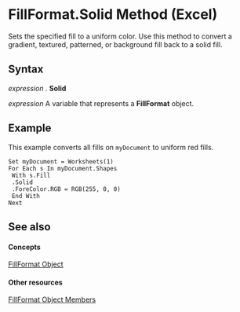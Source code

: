 
# FillFormat.Solid Method (Excel)

Sets the specified fill to a uniform color. Use this method to convert a gradient, textured, patterned, or background fill back to a solid fill.


## Syntax

 _expression_ . **Solid**

 _expression_ A variable that represents a **FillFormat** object.


## Example

This example converts all fills on  `myDocument` to uniform red fills.


```
Set myDocument = Worksheets(1) 
For Each s In myDocument.Shapes 
 With s.Fill 
 .Solid 
 .ForeColor.RGB = RGB(255, 0, 0) 
 End With 
Next
```


## See also


#### Concepts


[FillFormat Object](b602e09e-97ab-bfbe-1796-bc44ebb7dc28.md)
#### Other resources


[FillFormat Object Members](da1a1680-4b9d-c6fb-6562-bf1ec9f57921.md)

